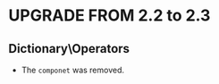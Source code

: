 UPGRADE FROM 2.2 to 2.3
=======================

Dictionary\Operators
--------------------

 * The `componet` was removed.
